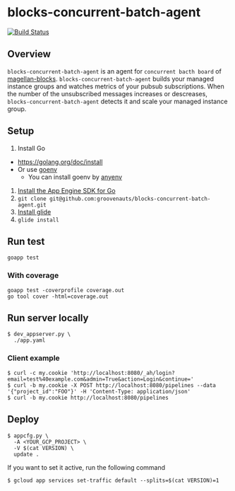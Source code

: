 # blocks-concurrent-batch-agent

[![Build Status](https://secure.travis-ci.org/groovenauts/blocks-concurrent-batch-agent.png)](https://travis-ci.org/groovenauts/blocks-concurrent-batch-agent/)

## Overview

`blocks-concurrent-batch-agent` is an agent for `concurrent bacth board` of [magellan-blocks](https://www.magellanic-clouds.com/blocks/).
`blocks-concurrent-batch-agent` builds your managed instance groups and
watches metrics of your pubsub subscriptions. When the number of the unsubscribed messages
increases or descreases, `blocks-concurrent-batch-agent` detects it and scale your managed instance group.

## Setup

1. Install Go
  - https://golang.org/doc/install
  - Or use [goenv](https://github.com/kaneshin/goenv)
    - You can install goenv by [anyenv](https://github.com/riywo/anyenv)
1. [Install the App Engine SDK for Go](https://cloud.google.com/appengine/docs/go/download?hl=ja)
1. `git clone git@github.com:groovenauts/blocks-concurrent-batch-agent.git`
1. [Install glide](https://github.com/Masterminds/glide#install)
1. `glide install`

## Run test

```
goapp test
```

### With coverage

```
goapp test -coverprofile coverage.out
go tool cover -html=coverage.out
```

## Run server locally

```
$ dev_appserver.py \
  ./app.yaml
```

### Client example

```
$ curl -c my.cookie 'http://localhost:8080/_ah/login?email=test%40example.com&admin=True&action=Login&continue='
$ curl -b my.cookie -X POST http://localhost:8080/pipelines --data '{"project_id":"FOO"}' -H 'Content-Type: application/json'
$ curl -b my.cookie http://localhost:8080/pipelines
```

## Deploy

```
$ appcfg.py \
  -A <YOUR_GCP_PROJECT> \
  -V $(cat VERSION) \
  update .
```

If you want to set it active, run the following command

```
$ gcloud app services set-traffic default --splits=$(cat VERSION)=1
```
